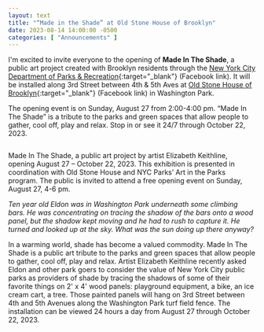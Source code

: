 ```yaml
---
layout: text
title: "“Made in the Shade” at Old Stone House of Brooklyn"
date: 2023-08-14 14:00:00 -0500
categories: [ "Announcements" ]
---
```


I'm excited to invite everyone to the opening of **Made In The Shade**, a public art project created with Brooklyn residents through the [New York City Department of Parks & Recreation](https://www.facebook.com/nycparks){:target="_blank"} (Facebook link). It will be installed along 3rd Street between 4th & 5th Aves at [Old Stone House of Brooklyn](https://www.facebook.com/oshbklyn){:target="_blank"} (Facebook link) in Washington Park. 

The opening event is on Sunday, August 27 from 2:00-4:00 pm. “Made In The Shade” is a tribute to the parks and green spaces that allow people to gather, cool off, play and relax. Stop in or see it 24/7 through October 22, 2023.

<img src="{% link assets/news/swing-shadows.jpg %}" alt="" />

Made In The Shade, a public art project by artist Elizabeth Keithline, opening August 27 – October 22, 2023. This exhibition is presented in coordination with Old Stone House and NYC Parks’ Art in the Parks program. The public is invited to attend a free opening event on Sunday, August 27, 4-6 pm.

_Ten year old Eldon was in Washington Park underneath some climbing bars. He was concentrating on tracing the shadow of the bars onto a wood panel, but the shadow kept moving and he had to rush to capture it. He turned and looked up at the sky. What was the sun doing up there anyway?_

In a warming world, shade has become a valued commodity. Made In The Shade is a public art tribute to the parks and green spaces that allow people to gather, cool off, play and relax. Artist Elizabeth Keithline recently asked Eldon and other park goers to consider the value of New York City public parks as providers of shade by tracing the shadows of some of their favorite things on 2' x 4' wood panels: playground equipment, a bike, an ice cream cart, a tree. Those painted panels will hang on 3rd Street between 4th and 5th Avenues along the Washington Park turf field fence. The installation can be viewed 24 hours a day from August 27 through October 22, 2023.